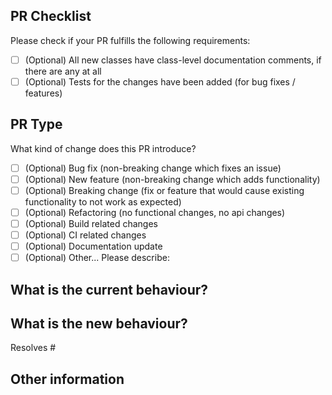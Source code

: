 ## PR Checklist

Please check if your PR fulfills the following requirements:

<!-- Insert "x" inside square brackets to check item. -->

- [ ] \(Optional) All new classes have class-level documentation comments, if there are any at all
- [ ] \(Optional) Tests for the changes have been added (for bug fixes / features)

## PR Type

What kind of change does this PR introduce?

<!-- Please check the one that applies to this PR. -->

- [ ] \(Optional) Bug fix (non-breaking change which fixes an issue)
- [ ] \(Optional) New feature (non-breaking change which adds functionality)
- [ ] \(Optional) Breaking change (fix or feature that would cause existing functionality to not work as expected)
- [ ] \(Optional) Refactoring (no functional changes, no api changes)
- [ ] \(Optional) Build related changes
- [ ] \(Optional) CI related changes
- [ ] \(Optional) Documentation update
- [ ] \(Optional) Other... Please describe:

## What is the current behaviour?

<!-- Please describe the current behaviour that you are modifying, or link to a relevant issue. -->

## What is the new behaviour?

<!-- Insert issue id after hashtag. -->

Resolves #

<!-- Describe functionality added. Add images or videos to show how it works if applies -->

## Other information
